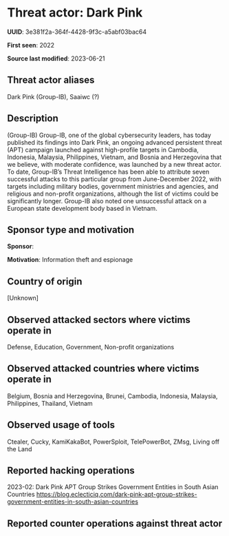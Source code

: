 # Threat actor: Dark Pink

**UUID**: 3e381f2a-364f-4428-9f3c-a5abf03bac64

**First seen**: 2022

**Source last modified**: 2023-06-21

## Threat actor aliases

Dark Pink (Group-IB), Saaiwc (?)

## Description

(Group-IB) Group-IB, one of the global cybersecurity leaders, has today published its findings into Dark Pink, an ongoing advanced persistent threat (APT) campaign launched against high-profile targets in Cambodia, Indonesia, Malaysia, Philippines, Vietnam, and Bosnia and Herzegovina that we believe, with moderate confidence, was launched by a new threat actor. To date, Group-IB’s Threat Intelligence has been able to attribute seven successful attacks to this particular group from June-December 2022, with targets including military bodies, government ministries and agencies, and religious and non-profit organizations, although the list of victims could be significantly longer. Group-IB also noted one unsuccessful attack on a European state development body based in Vietnam.

## Sponsor type and motivation

**Sponsor**: 

**Motivation**: Information theft and espionage


## Country of origin

[Unknown]

## Observed attacked sectors where victims operate in

Defense, Education, Government, Non-profit organizations

## Observed attacked countries where victims operate in

Belgium, Bosnia and Herzegovina, Brunei, Cambodia, Indonesia, Malaysia, Philippines, Thailand, Vietnam

## Observed usage of tools

Ctealer, Cucky, KamiKakaBot, PowerSploit, TelePowerBot, ZMsg, Living off the Land

## Reported hacking operations

2023-02: Dark Pink APT Group Strikes Government Entities in South Asian Countries
https://blog.eclecticiq.com/dark-pink-apt-group-strikes-government-entities-in-south-asian-countries

## Reported counter operations against threat actor





